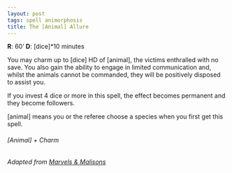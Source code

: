 ```yaml
---
layout: post
tags: spell animorphosis
title: The [Animal] Allure
---
```


**R**: 60’        **D**: [dice]*10 minutes

You may charm up to [dice] HD of [animal], the victims enthralled with no save. You also gain the ability to engage in limited communication and, whilst the animals cannot be commanded, they will be positively disposed to assist you.

If you invest 4 dice or more in this spell, the effect becomes permanent and they become followers.

[animal] means you or the referee choose a species when you first get this spell.

###### *[Animal] + Charm*

###### Adapted from [Marvels & Malisons](https://www.drivethrurpg.com/product/211911/Marvels--Malisons)
